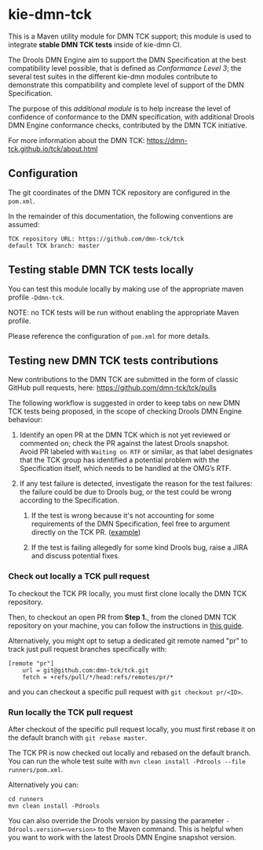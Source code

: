 # kie-dmn-tck

This is a Maven utility module for DMN TCK support; this module is used to integrate **stable DMN TCK tests** inside of kie-dmn CI.

The Drools DMN Engine aim to support the DMN Specification at the best compatibility level possible, that is defined as _Conformance Level 3_; the several test suites in the different kie-dmn modules contribute to demonstrate this compatibility and complete level of support of the DMN Specification.

The purpose of this _additional module_ is to help increase the level of confidence of conformance to the DMN specification, with additional Drools DMN Engine conformance checks, contributed by the DMN TCK initiative.

For more information about the DMN TCK: https://dmn-tck.github.io/tck/about.html

## Configuration

The git coordinates of the DMN TCK repository are configured in the `pom.xml`.

In the remainder of this documentation, the following conventions are assumed:

```
TCK repository URL: https://github.com/dmn-tck/tck
default TCK branch: master
```

## Testing stable DMN TCK tests locally

You can test this module locally by making use of the appropriate maven profile `-Ddmn-tck`.

NOTE: no TCK tests will be run without enabling the appropriate Maven profile.

Please reference the configuration of `pom.xml` for more details.

## Testing new DMN TCK tests contributions

New contributions to the DMN TCK are submitted in the form of classic GitHub pull requests, here: https://github.com/dmn-tck/tck/pulls

The following workflow is suggested in order to keep tabs on new DMN TCK tests being proposed, in the scope of checking Drools DMN Engine behaviour:

1. Identify an open PR at the DMN TCK which is not yet reviewed or commented on; check the PR against the latest Drools snapshot.  
Avoid PR labeled with `Waiting on RTF` or similar, as that label designates that the TCK group has identified a potential problem with the Specification itself, which needs to be handled at the OMG’s RTF.

2. If any test failure is detected, investigate the reason for the test failures: the failure could be due to Drools bug, or the test could be wrong according to the Specification.

   1. If the test is wrong because it's not accounting for some requirements of the DMN Specification, feel free to  argument directly on the TCK PR. ([example](https://github.com/dmn-tck/tck/pull/401#issuecomment-962982239))

   2. If the test is failing allegedly for some kind Drools bug, raise a JIRA and discuss potential fixes.

### Check out locally a TCK pull request

To checkout the TCK PR locally, you must first clone locally the DMN TCK repository.

Then, to checkout an open PR from **Step 1.**, from the cloned DMN TCK repository on your machine, you can follow the instructions in [this guide](https://docs.github.com/en/pull-requests/collaborating-with-pull-requests/reviewing-changes-in-pull-requests/checking-out-pull-requests-locally).

Alternatively, you might opt to setup a dedicated git remote named "pr" to track just pull request branches specifically with:

```
[remote "pr"]
	url = git@github.com:dmn-tck/tck.git
	fetch = +refs/pull/*/head:refs/remotes/pr/*
```

and you can checkout a specific pull request with `git checkout pr/<ID>`.

### Run locally the TCK pull request

After checkout of the specific pull request locally, you must first rebase it on the default branch with `git rebase master`.

The TCK PR is now checked out locally and rebased on the default branch. You can run the whole test suite with `mvn clean install -Pdrools --file runners/pom.xml`.

Alternatively you can:

```
cd runners
mvn clean install -Pdrools
```

You can also override the Drools version by passing the parameter `-Ddrools.version=<version>` to the Maven command. This is helpful when you want to work with the latest Drools DMN Engine snapshot version.
